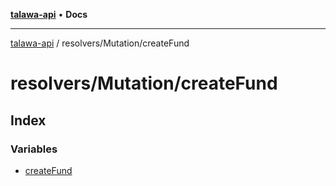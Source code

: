 [**talawa-api**](../../../README.md) • **Docs**

***

[talawa-api](../../../modules.md) / resolvers/Mutation/createFund

# resolvers/Mutation/createFund

## Index

### Variables

- [createFund](variables/createFund.md)
